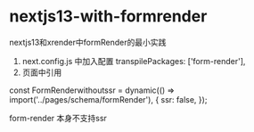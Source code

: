 # nextjs13-with-formrender
nextjs13和xrender中formRender的最小实践

1. next.config.js 中加入配置
   transpilePackages: ['form-render'],
2. 页面中引用

const FormRenderwithoutssr = dynamic(() => import('../pages/schema/formRender'), {
ssr: false,
});

form-render 本身不支持ssr
